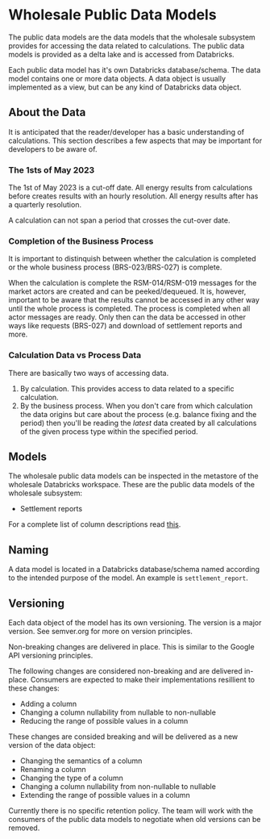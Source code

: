 # Wholesale Public Data Models

The public data models are the data models that the wholesale subsystem provides for accessing the data related to calculations. The public data models is provided as a delta lake and is accessed from Databricks.

Each public data model has it's own Databricks database/schema. The data model contains one or more data objects. A data object is usually implemented as a view, but can be any kind of Databricks data object.

## About the Data

It is anticipated that the reader/developer has a basic understanding of calculations.
This section describes a few aspects that may be important for developers to be aware of.

### The 1sts of May 2023

The 1st of May 2023 is a cut-off date. All energy results from calculations before creates results with an hourly resolution. All energy results after has a quarterly resolution.

A calculation can not span a period that crosses the cut-over date.

### Completion of the Business Process

It is important to distinquish between whether the calculation is completed or the whole business process (BRS-023/BRS-027) is complete.

When the calculation is complete the RSM-014/RSM-019 messages for the market actors are created and can be peeked/dequeued. It is, however, important to be aware that the results cannot be accessed in any other way until the whole process is completed. The process is completed when all actor messages are ready. Only then can the data be accessed in other ways like requests (BRS-027) and download of settlement reports and more.

### Calculation Data vs Process Data

There are basically two ways of accessing data.

1. By calculation. This provides access to data related to a specific calculation.
2. By the business process. When you don't care from which calculation the data origins but care about the process (e.g. balance fixing and the period) then you'll be reading the _latest_ data created by all calculations of the given process type within the specified period.

## Models

The wholesale public data models can be inspected in the metastore of the wholesale Databricks workspace. These are the public data models of the wholesale subsystem:

- Settlement reports

For a complete list of column descriptions read [this](columns.md).

## Naming

A data model is located in a Databricks database/schema named according to the intended purpose of the model. An example is `settlement_report`.

## Versioning

Each data object of the model has its own versioning. The version is a major version. See semver.org for more on version principles.

Non-breaking changes are delivered in place. This is similar to the Google API versioning principles.

The following changes are considered non-breaking and are delivered in-place. Consumers are expected to make their implementations resillient to these changes:

- Adding a column
- Changing a column nullability from nullable to non-nullable
- Reducing the range of possible values in a column

These changes are consided breaking and will be delivered as a new version of the data object:

- Changing the semantics of a column
- Renaming a column
- Changing the type of a column
- Changing a column nullability from non-nullable to nullable
- Extending the range of possible values in a column

Currently there is no specific retention policy. The team will work with the consumers of the public data models to negotiate when old versions can be removed.
